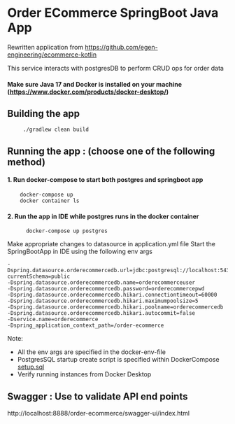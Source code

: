 # Order ECommerce SpringBoot Java App

Rewritten application from https://github.com/egen-engineering/ecommerce-kotlin

This service interacts with postgresDB to perform CRUD ops for order data

#### Make sure Java 17 and Docker is installed on your machine (https://www.docker.com/products/docker-desktop/)

## Building the app
```
     ./gradlew clean build
```
## Running the app : (choose one of the following method)

#### 1. Run docker-compose to start both postgres and springboot app
```
    docker-compose up   
    docker container ls 
```
#### 2. Run the app in IDE while postgres runs in the docker container
```
      docker-compose up postgres
```
Make appropriate changes to datasource in application.yml file
Start the SpringBootApp in IDE using the following env args

    -Dspring.datasource.orderecommercedb.url=jdbc:postgresql://localhost:5432/orderecommerce_db?currentSchema=public
    -Dspring.datasource.orderecommercedb.name=orderecommerceuser
    -Dspring.datasource.orderecommercedb.password=orderecommercepwd
    -Dspring.datasource.orderecommercedb.hikari.connectiontimeout=60000
    -Dspring.datasource.orderecommercedb.hikari.maximumpoolsize=5
    -Dspring.datasource.orderecommercedb.hikari.poolname=orderecommercedb
    -Dspring.datasource.orderecommercedb.hikari.autocommit=false
    -Dservice.name=orderecommerce
    -Dspring_application_context_path=/order-ecommerce

Note:

* All the env args are specified in the docker-env-file
* PostgresSQL startup create script is specified within DockerCompose [setup.sql](setup.sql)
* Verify running instances from Docker Desktop

## Swagger : Use to validate API end points
http://localhost:8888/order-ecommerce/swagger-ui/index.html
